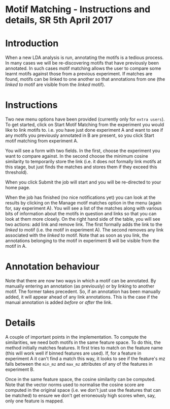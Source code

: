 Motif Matching - Instructions and details, SR 5th April 2017
==

# Introduction

When a new LDA analysis is run, annotating the motifs is a tedious process. In many cases we will be re-discovering motifs that have previously been annotated. In such cases motif matching allows the user to compare some learnt motifs against those from a previous experiment. If matches are found, motifs can be linked to one another so that annotations from one (the *linked to* motif are visible from the *linked* motif).

# Instructions

Two new menu options have been provided (currently only for `extra users`). To get started, click on Start Motif Matching from the experiment you would like to link motifs to. i.e. you have just done experiment A and want to see if any motifs you previously annotated in B are present, so you click Start motif matching from experiment A.

You will see a form with two fields. In the first, choose the experiment you want to compare against. In the second choose the minimum cosine similarity to temporarily store the link (i.e. it does not formally link motifs at this stage, but just finds the matches and stores them if they exceed this threshold).

When you click Submit the job will start and you will be re-directed to your home page.

When the job has finished (no nice notifications yet) you can look at the results by clicking on the Manage motif matches option in the menu (again for, say experiment A). You will see a list of the matches along with various bits of information about the motifs in question and links so that you can look at them more closely. On the right hand side of the table, you will see two actions: add link and remove link. The first formally adds the link to the *linked to* motif (i.e. the motif in experiment A). The second removes any link associated with the *linked to* motif. Note that as soon as you link, the annotations belonging to the motif in experiment B will be visible from the motif in A.

# Annotation behaviour

Note that there are now two ways in which a motif can be annotated. By manually entering an annotation (as previously) or by linking to another motif. The former takes precedent. So, if an annotation has been manually added, it will appear ahead of any link annotations. This is the case if the manual annotation is added *before* or *after* the link.

# Details

A couple of important points in the implementation. To compute the similarities, we need both motifs in the same feature space. To do this, the method initially matches features. It first tries to match on the feature name (this will work well if binned features are used). If, for a feature in experiment A it can't find a match this way, it looks to see if the feature's mz falls between the `min_mz` and `max_mz` attributes of any of the features in experiment B.

Once in the same feature space, the cosine similarity can be computed. Note that the vector norms used to normalise the cosine score are computed in the original space (i.e. we don't just use the features that can be matched) to ensure we don't get erroneously high scores when, say, only one feature is mapped.